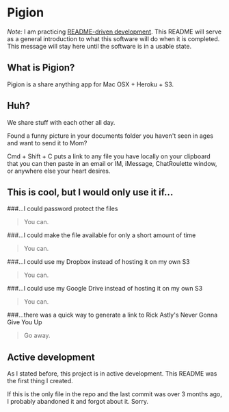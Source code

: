 Pigion
======

*Note:* I am practicing [README-driven development](http://tom.preston-werner.com/2010/08/23/readme-driven-development.html). This README will serve as a general introduction to what this software will do when it is completed. This message will stay here until the software is in a usable state.

What is Pigion?
---------------

Pigion is a share anything app for Mac OSX + Heroku + S3.

Huh?
----

We share stuff with each other all day. 

Found a funny picture in your documents folder you haven't seen in ages and want to send it to Mom? 

Cmd + Shift + C puts a link to any file you have locally on your clipboard that you can then paste in an email or IM, iMessage, ChatRoulette window, or anywhere else your heart desires.

This is cool, but I would only use it if...
-------------------------------------------

###...I could password protect the files
>You can.

###...I could make the file available for only a short amount of time
>You can.

###...I could use my Dropbox instead of hosting it on my own S3
>You can.

###...I could use my Google Drive instead of hosting it on my own S3
>You can.

###...there was a quick way to generate a link to Rick Astly's Never Gonna Give You Up
>Go away.


Active development
------------------

As I stated before, this project is in active development. This README was the first thing I created. 

If this is the only file in the repo and the last commit was over 3 months ago, I probably abandoned it and forgot about it. Sorry.


